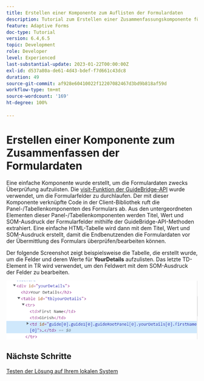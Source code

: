 ```yaml
---
title: Erstellen einer Komponente zum Auflisten der Formulardaten
description: Tutorial zum Erstellen einer Zusammenfassungskomponente für die Überprüfung von Formulardaten vor der Übermittlung.
feature: Adaptive Forms
doc-type: Tutorial
version: 6.4,6.5
topic: Development
role: Developer
level: Experienced
last-substantial-update: 2023-01-22T00:00:00Z
exl-id: d537a80a-de61-4d43-bdef-f7d661c43dc8
duration: 49
source-git-commit: af928e60410022f12207082467d3bd9b818af59d
workflow-type: tm+mt
source-wordcount: '169'
ht-degree: 100%

---
```


# Erstellen einer Komponente zum Zusammenfassen der Formulardaten

Eine einfache Komponente wurde erstellt, um die Formulardaten zwecks Überprüfung aufzulisten. Die [visit-Funktion der GuideBridge-API](https://developer.adobe.com/experience-manager/reference-materials/6-5/forms/javascript-api/GuideBridge.html?q=visit) wurde verwendet, um die Formularfelder zu durchlaufen. Der mit dieser Komponente verknüpfte Code in der Client-Bibliothek ruft die Panel-/Tabellenkomponenten des Formulars ab. Aus den untergeordneten Elementen dieser Panel-/Tabellenkomponenten werden Titel, Wert und SOM-Ausdruck der Formularfelder mithilfe der GuideBridge-API-Methoden extrahiert. Eine einfache HTML-Tabelle wird dann mit dem Titel, Wert und SOM-Ausdruck erstellt, damit die Endbenutzenden die Formulardaten vor der Übermittlung des Formulars überprüfen/bearbeiten können.

Der folgende Screenshot zeigt beispielsweise die Tabelle, die erstellt wurde, um die Felder und deren Werte für **YourDetails** aufzulisten. Das letzte TD-Element in TR wird verwendet, um den Feldwert mit dem SOM-Ausdruck der Felder zu bearbeiten.

![visit-func](assets/visit-function.png)

## Nächste Schritte

[Testen der Lösung auf Ihrem lokalen System](./deploy-on-your-system.md)

